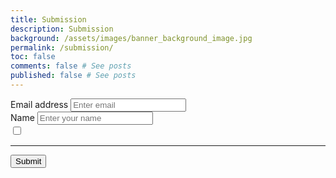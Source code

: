 ```yaml
---
title: Submission
description: Submission
background: /assets/images/banner_background_image.jpg
permalink: /submission/
toc: false
comments: false # See posts
published: false # See posts
---
```


<form accept-charset="UTF-8" action="https://getform.io/f/8814e597-ddc0-43db-88bf-de8317e6f63a" method="POST" enctype="multipart/form-data" target="_blank">
    <div class="form-group">
        <label for="exampleInputEmail1" required="required">Email address</label>
        <input type="email" name="email" class="form-control" id="exampleInputEmail1" aria-describedby="emailHelp" placeholder="Enter email">
    </div>
        <div class="form-group">
        <label for="exampleInputName">Name</label>
        <input type="text" name="name" class="form-control" id="exampleInputName" placeholder="Enter your name" required="required">
    </div>
    <div class="form-group">
        <input type="checkbox" name="I read and agree with the terms and conditions" value="yes">
        <input type="hidden" name="subscribe" value="no" checked>
    </div>
    <hr>
    <button type="submit" class="btn btn-primary">Submit</button>
</form>